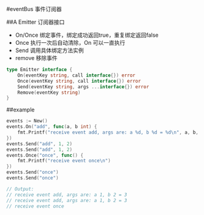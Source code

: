 #eventBus 事件订阅器

##A Emitter 订阅器接口
- On/Once 绑定事件，绑定成功返回true，重复绑定返回false
- Once 执行一次后自动清除，On 可以一直执行
- Send 调用具体绑定方法实例
- remove 移除事件

```go
type Emitter interface {
    On(eventKey string, call interface{}) error
    Once(eventKey string, call interface{}) error
    Send(eventKey string, args ...interface{}) error
    Remove(eventKey string)
}
```

##example
```go
events := New()
events.On("add", func(a, b int) {
    fmt.Printf("receive event add, args are: a %d, b %d = %d\n", a, b, a+b)
})
events.Send("add", 1, 2)
events.Send("add", 1, 2)
events.Once("once", func() {
    fmt.Printf("receive event once\n")
})
events.Send("once")
events.Send("once")

// Output:
// receive event add, args are: a 1, b 2 = 3
// receive event add, args are: a 1, b 2 = 3
// receive event once
```
